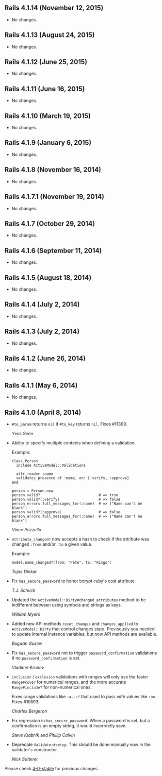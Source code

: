 ## Rails 4.1.14 (November 12, 2015) ##

*   No changes.


## Rails 4.1.13 (August 24, 2015) ##

*   No changes.


## Rails 4.1.12 (June 25, 2015) ##

*   No changes.


## Rails 4.1.11 (June 16, 2015) ##

*   No changes.


## Rails 4.1.10 (March 19, 2015) ##

*   No changes.


## Rails 4.1.9 (January 6, 2015) ##

*   No changes.


## Rails 4.1.8 (November 16, 2014) ##

*   No changes.


## Rails 4.1.7.1 (November 19, 2014) ##

*   No changes.


## Rails 4.1.7 (October 29, 2014) ##

*   No changes.


## Rails 4.1.6 (September 11, 2014) ##

*   No changes.


## Rails 4.1.5 (August 18, 2014) ##

*   No changes.


## Rails 4.1.4 (July 2, 2014) ##

*   No changes.


## Rails 4.1.3 (July 2, 2014) ##

*   No changes.


## Rails 4.1.2 (June 26, 2014) ##

*   No changes.


## Rails 4.1.1 (May 6, 2014) ##

*   No changes.


## Rails 4.1.0 (April 8, 2014) ##

*   `#to_param` returns `nil` if `#to_key` returns `nil`. Fixes #11399.

    *Yves Senn*

*   Ability to specify multiple contexts when defining a validation.

    Example:

        class Person
          include ActiveModel::Validations

          attr_reader :name
          validates_presence_of :name, on: [:verify, :approve]
        end

        person = Person.new
        person.valid?                           # => true
        person.valid?(:verify)                  # => false
        person.errors.full_messages_for(:name)  # => ["Name can't be blank"]
        person.valid?(:approve)                 # => false
        person.errors.full_messages_for(:name)  # => ["Name can't be blank"]

    *Vince Puzzella*

*   `attribute_changed?` now accepts a hash to check if the attribute was
    changed `:from` and/or `:to` a given value.

    Example:

        model.name_changed?(from: "Pete", to: "Ringo")

    *Tejas Dinkar*

*   Fix `has_secure_password` to honor bcrypt-ruby's cost attribute.

    *T.J. Schuck*

*   Updated the `ActiveModel::Dirty#changed_attributes` method to be indifferent between using
    symbols and strings as keys.

    *William Myers*

*   Added new API methods `reset_changes` and `changes_applied` to `ActiveModel::Dirty`
    that control changes state. Previsously you needed to update internal
    instance variables, but now API methods are available.

    *Bogdan Gusiev*

*   Fix `has_secure_password` not to trigger `password_confirmation` validations
    if no `password_confirmation` is set.

    *Vladimir Kiselev*

*   `inclusion` / `exclusion` validations with ranges will only use the faster
    `Range#cover` for numerical ranges, and the more accurate `Range#include?`
    for non-numerical ones.

    Fixes range validations like `:a..:f` that used to pass with values like `:be`.
    Fixes #10593.

    *Charles Bergeron*

*   Fix regression in `has_secure_password`. When a password is set, but a
    confirmation is an empty string, it would incorrectly save.

    *Steve Klabnik* and *Phillip Calvin*

*   Deprecate `Validator#setup`. This should be done manually now in the validator's constructor.

    *Nick Sutterer*

Please check [4-0-stable](https://github.com/rails/rails/blob/4-0-stable/activemodel/CHANGELOG.md) for previous changes.
